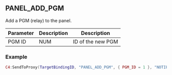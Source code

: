 ## PANEL\_ADD\_PGM

Add a PGM (relay) to the panel.


| Parameter | Description | Description       |
| --------- | ----------- | ----------------- |
| PGM ID    | NUM         | ID of the new PGM |


### Example

```lua
C4:SendToProxy(TargetBindingID, "PANEL_ADD_PGM", { PGM_ID = 1 }, "NOTIFY")
```

